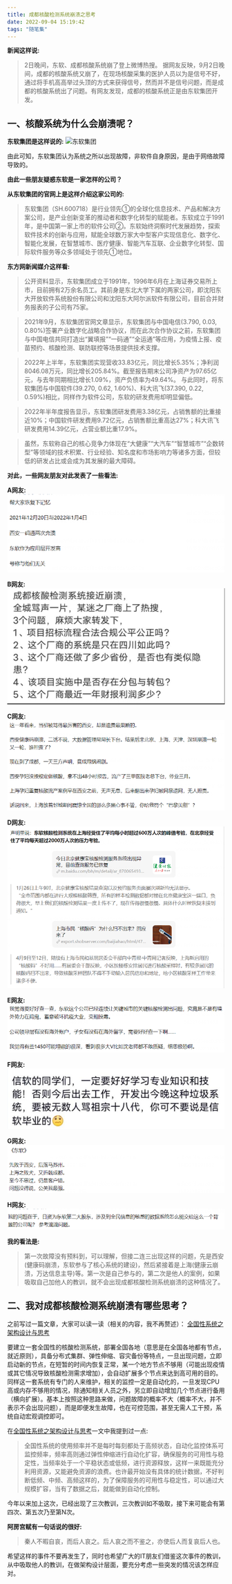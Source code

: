 ```yaml
---
title: 成都核酸检测系统崩溃之思考
date: 2022-09-04 15:19:42
tags: "随笔集"
---
```


**新闻这样说:**
> 2日晚间，东软、成都核酸系统崩了登上微博热搜。
据网友反映，9月2日晚间，成都的核酸系统又崩了，在现场核酸采集的医护人员以为是信号不好，通过将手机高高举过头顶的方式来获得信号，然而并不是信号问题，而是成都的核酸系统出了问题。有网友发现，成都的核酸系统正是由东软集团开发。
<!--more-->

## 一、核酸系统为什么会崩溃呢？
**东软集团是这样说的:**
![东软集团](https://nimg.ws.126.net/?url=http%3A%2F%2Fcms-bucket.ws.126.net%2F2022%2F0903%2F35e5d825j00rhmhvc0059c000jg00kyc.jpg&thumbnail=660x2147483647&quality=80&type=jpg)

由此可知，东软集团认为系统之所以出现故障，非软件自身原因，是由于网络故障导致的。

**由此一些朋友疑惑东软是一家怎样的公司？**

**从东软集团的官网上是这样介绍这家公司的:**
> 东软集团（SH.600718）是行业领先①的全球化信息技术、产品和解决方案公司，是产业创新变革的推动者和数字化转型的赋能者。东软成立于1991年，是中国第一家上市的软件公司②。东软始终洞察时代发展趋势，探索软件技术的创新与应用，赋能全球数万家大中型客户实现信息化、数字化、智能化发展，在智慧城市、医疗健康、智能汽车互联、企业数字化转型、国际软件服务等众多领域处于领先①地位。


**东方网新闻媒介这样看:**
> 公开资料显示，东软集团成立于1991年，1996年6月在上海证券交易所上市，目前拥有2万余名员工。其前身是东北大学下属的两家公司，即沈阳东大开放软件系统股份有限公司和沈阳东大阿尔派软件有限公司，目前合并财务报表的子公司有75家。

> 2021年9月，东软集团官网文章显示，东软集团与中国电信(3.790, 0.03, 0.80%)签署产业数字化战略合作协议，而在此次合作协议之前，东软集团与中国电信共同打造出“翼填报”“一码通”“全运通”等应用，为疫情上报、疫苗预约、核酸检测、联防联控等场景提供技术支撑。

> 2022年上半年，东软集团实现营收33.83亿元，同比增长5.35%；净利润8046.08万元，同比增长205.84%。截至报告期末公司净资产为97.65亿元，与去年同期相比增长1.09%，资产负债率为49.64%。
与此同时，将东软集团与中国软件(39.270, 0.62, 1.60%)、科大讯飞(37.390, 0.22, 0.59%)相比，同样作为软件公司，东软的研发费用却明显偏低。

> 2022年半年度报告显示，东软集团研发费用3.38亿元，占销售额的比重接近10%；中国软件研发费用9.72亿元，占销售额比重高达27%；科大讯飞研发费用14.39亿元，占营业额比重17.9%。

> 虽然，东软称自己的核心竞争力体现在“大健康”“大汽车”“智慧城市”“企数转型”等领域的技术积累、行业经验、知名度和市场影响力等诸多方面，但较低的研发占比或会成为其发展的最大障碍。

**对此，一些网友朋友对此发表了一些看法:**

**A网友:**
![图一](成都核酸检测系统崩溃之思考/01.png)

**B网友:**
![图二](成都核酸检测系统崩溃之思考/02.png)

**C网友:**
![图三](成都核酸检测系统崩溃之思考/03.png)

**D网友:**
![图四](成都核酸检测系统崩溃之思考/04.png)

**E网友:**
![图五](成都核酸检测系统崩溃之思考/05.png)

**F网友:**
![图六](成都核酸检测系统崩溃之思考/06.png)


**G网友:**
![图七](成都核酸检测系统崩溃之思考/07.png)

**H网友:**
![图八](成都核酸检测系统崩溃之思考/08.png)


**我的看法是:**
> 第一次故障没有预料到，可以理解，但接二连三出现这样的问题，先是西安(健康码崩溃，东软参与了核心系统的建设)，然后紧接着是上海(健康云崩溃，万达信息主导)等。第一次是自己参与的，第二次是他人的案例，如果吸取自己加他人的教训，就不会出现成都核酸检测系统崩溃的这种情况了。

## 二、我对成都核酸检测系统崩溃有哪些思考？
之前写过一篇文章，大家可以读一读（相关的内容，我不再赘述）：
[全国性系统之架构设计与思考](https://youcongtech.com/2022/04/30/%E5%85%A8%E5%9B%BD%E6%80%A7%E7%B3%BB%E7%BB%9F%E4%B9%8B%E6%9E%B6%E6%9E%84%E8%AE%BE%E8%AE%A1%E4%B8%8E%E6%80%9D%E8%80%83/)

要建立一套全国性的核酸检测系统，部署全国各地（意思是在全国各地都有节点，就近原则），具备分布式集群、弹性伸缩、容灾备份等特点，一旦出现问题，立即启动新的节点，在短暂的时间内恢复正常，某一个地方节点不够用（可能出现疫情或其它情况导致核酸检测需求增加），会自动扩展多个节点来达到高可用的目的。同样这一套系统有专门的人来维护，相关的监控一定是自动化的，一旦发现CPU高或内存不够用的情况，除通知相关人员之外，另立即自动增加几个节点进行备用（横向扩展）。基本上按照这种思路来做，问题故障的概率不大（概率不大，并不表示不会出现问题），而是即便发生故障，也在可控范围，甚至无需人工干预，系统自动宏观调控即可。

在[全国性系统之架构设计与思考](https://youcongtech.com/2022/04/30/%E5%85%A8%E5%9B%BD%E6%80%A7%E7%B3%BB%E7%BB%9F%E4%B9%8B%E6%9E%B6%E6%9E%84%E8%AE%BE%E8%AE%A1%E4%B8%8E%E6%80%9D%E8%80%83/)一文中我提到过一点:
> 全国性系统的使用频率并不是每时每刻都处于高频状态，自动化监控体系可监控频率，频率高则通过弹性伸缩进行自动化扩容，确保服务的可用性与稳定性，当频率处于一个平稳状态或低频，进行资源释放，这样一来既能充分利用资源，又能避免资源的浪费。也许最开始没有具体的统计数据，不好判断低频、中频、高频这样的，为了保障服务的可用性与稳定性，可以通过大规模扩容，当有了数据之后，就能做到自动化控制。

今年以来加上这次，已经出现了三次教训，三次教训如不吸取，接下来可能会有第四次、第五次乃至第N次。

**阿房宫赋有一句话说的很好:**
> 秦人不暇自哀，而后人哀之。后人哀之而不鉴之，亦使后人而复哀后人也。

希望这样的事件不要再发生了，同时也希望广大的IT朋友们借鉴这次事件的教训，从中吸取他人的教训，在做架构设计层面，要充分考虑一些突发的情况该怎样应对。
